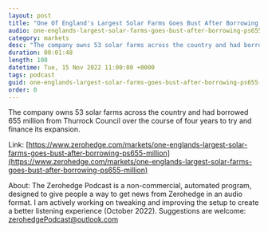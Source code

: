 ```yaml
---
layout: post
title: "One Of England's Largest Solar Farms Goes Bust After Borrowing 655 Million"
audio: one-englands-largest-solar-farms-goes-bust-after-borrowing-ps655-million-0
category: markets
desc: "The company owns 53 solar farms across the country and had borrowed 655 million from Thurrock Council over the course of four years to try and finance its expansion."
duration: 00:01:48
length: 108
datetime: Tue, 15 Nov 2022 11:00:00 +0000
tags: podcast
guid: one-englands-largest-solar-farms-goes-bust-after-borrowing-ps655-million-0
order: 0
---
```

The company owns 53 solar farms across the country and had borrowed 655 million from Thurrock Council over the course of four years to try and finance its expansion.

Link: [https://www.zerohedge.com/markets/one-englands-largest-solar-farms-goes-bust-after-borrowing-ps655-million](https://www.zerohedge.com/markets/one-englands-largest-solar-farms-goes-bust-after-borrowing-ps655-million)

About: The Zerohedge Podcast is a non-commercial, automated program, designed to give people a way to get news from Zerohedge in an audio format.  I am actively working on tweaking and improving the setup to create a better listening experience (October 2022).  Suggestions are welcome: [zerohedgePodcast@outlook.com](mailto:zerohedgePodcast@outlook.com)